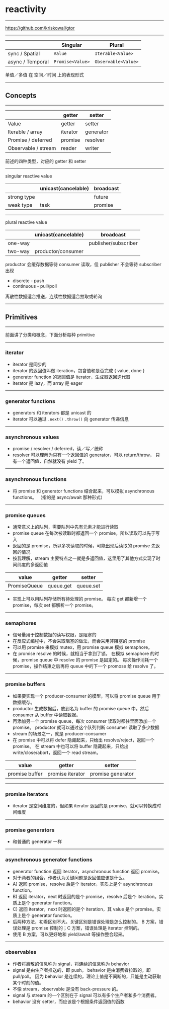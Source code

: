 # reactivity

---

https://github.com/kriskowal/gtor

---

|                  | Singular         | Plural              |
| ---------------- | ---------------- | ------------------- |
| sync / Spatial   | `Value`          | `Iterable<Value>`   |
| async / Temporal | `Promise<Value>` | `Observable<Value>` |

单值／多值 在 空间／时间 上的表现形式

---

## Concepts

---

|                            | getter   | setter    |
| -------------------------- | -------- | --------- |
| Value                      | getter   | setter    |
| Iterable<Value> / array    | iterator | generator |
| Promise<Value> / deferred  | promise  | resolver  |
| Observable<Value> / stream | reader   | writer    |

前述的四种类型，对应的 getter 和 setter

---

singular reactive value

|             | unicast(cancelable) | broadcast |
| ----------- | ------------------- | --------- |
| strong type |                     | future    |
| weak type   | task                | promise   |

---

plural reactive value

|         | unicast(cancelable) | broadcast            |
| ------- | ------------------- | -------------------- |
| one-way |                     | publisher/subscriber |
| two-way | productor/consumer  |                      |

productor 会缓存数据等待 consumer 读取，但 publisher 不会等待 subscriber 出现

+ discrete - push
+ continuous - pull/poll

离散性数据适合推送，连续性数据适合拉取或轮询

---

## Primitives

---

前面讲了分类和概念，下面分析每种 primitive

---

### iterator

+ iterator 是同步的
+ iterator 的返回值叫做 iteration，包含值和是否完成 { value, done }
+ generator function 的返回值是 iterator，生成器返回迭代器
+ iterator 是 lazy，而 array 是 eager

---

### generator functions

+ generators 和 iterators 都是 unicast 的
+ iterator 可以通过 `.next()` `.throw()` 向 generator 传递信息

---

### asynchronous values

+ promise / resolver / deferred，读／写／统称
+ resolver 可以理解为只有一个返回值的 generator，可以 return/throw，
    只有一个返回值，自然就没有 yield 了。

---

### asynchronous functions

+ 将 promise 和 generator functions 结合起来，可以模拟 asynchronous functions。
    （指的是 async/await 那种形式）

---

### promise queues

+ 通常意义上的队列，需要队列中先有元素才能进行读取
+ promise queue 在每次被读取时都返回一个 promise，所以读取可以先于写入
+ 返回的是 promise，所以多次读取的时候，可能出现后读取的 promise 先返回的情况
+ 按我理解，stream 主要特点之一就是多返回值，这里用了其他方式实现了时间纬度的多返回值

| value        | getter    | setter    |
| ------------ | --------- | --------- |
| PromiseQueue | queue.get | queue.set |

+ 实现上可以用队列存储所有待处理的 promise。
    每次 get 都新增一个 promise，每次 set 都解析一个 promise。

---

### semaphores

+ 信号量用于控制数据的读写权限，是阻塞的
+ 在反应式编程中，不会采取阻塞的做法，而会采用非阻塞的 promise
+ 可以用 promise 来模拟 mutex，用 promise queue 模拟 semaphore。
+ 在 promise resolve 的时候，就相当于拿到了锁。
    在模拟 semaphore 的时候，promise queue 中 resolve 的 promise 是固定的。
    每次操作消耗一个 promise，操作结束之后再将 queue 中的下一个 promose 给 resolve 了。

---

### promise buffers

+ 如果要实现一个 producer-consumer 的模型，可以将 promise queue 用于数据缓存。
+ productor 生成数据后，放到名为 buffer 的 promise queue 中，然后 consumer 从 buffer 中读取数据。
+ 再添加另一个 promise queue，每次 consumer 读取时都往里面添加一个 promise。
    productor 就可以通过这个队列判断 consumer 读取了多少数据
+ stream 的场景之一，就是 producer-consumer
+ 在 promise 中可以将 defer 隐藏起来，只给出 resolve/reject，返回一个 promise。
    在 stream 中也可以将 buffer 隐藏起来，只给出 write/close/abort，返回一个 read stream。

| value          | getter           | setter            |
| -------------- | ---------------- | ----------------- |
| promise buffer | promise iterator | promise generator |

---

### promise iterators

+ iterator 是空间维度的，但如果 iterator 返回的是 promise，就可以转换成时间维度

---

### promise generators

+ 和普通的 generator 一样

---

### asynchronous generator functions

+ generator function 返回 iterator，asynchronous function 返回 promise。
+ 对于两者的组合，作者认为关键问题是返回值应该是什么。
+ A) 返回 promise，resolve 后是个 iterator。实质上是个 asynchronous function。
+ B) 返回 iterator，next 时返回的是个 promise，resolve 后是个 iteration。实质上是个 generator function。
+ C) 返回 iterator，next 时返回的是个 iteration，其 value 是个 promise。实质上是个 generator function。
+ 后两种方法，初看区别不大。关键区别是错误处理是怎么控制的。
    B 方案，错误处理是 promise 控制的；C 方案，错误处理是 iterator 控制的。
+ 使用 B 方案，可以更好地和 yield/await 等操作整合起来。

---

### observables

+ 作者将离散的信息称为 signal，将连续的信息称为 behavior
+ signal 是由生产者推送的，即 push。
    behavior 是由消费者拉取的，即 pull/poll。
    因为 behavior 是连续的，理论上值是不间断的，只能是主动获取某个时刻的值。
+ 不像 stream，observable 是没有 back-pressure 的。
+ signal 与 stream 的一个区别在于 signal 可以有多个生产者和多个消费者。
+ behavior 没有 setter，而应该是个根据条件返回值的函数
